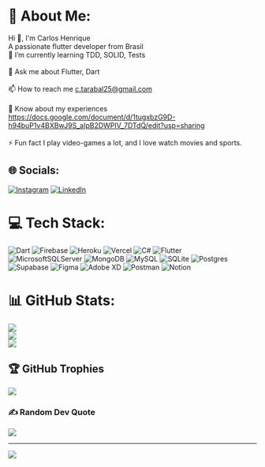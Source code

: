 # 💫 About Me:
Hi 👋, I'm Carlos Henrique<br>A passionate flutter developer from Brasil<br>🌱 I’m currently learning TDD, SOLID, Tests<br><br>💬 Ask me about Flutter, Dart<br><br>📫 How to reach me c.tarabal25@gmail.com<br><br>📄 Know about my experiences https://docs.google.com/document/d/1tugxbzG9D-h94buP1v4BXBwJ9S_aIpB2DWPIV_7DTdQ/edit?usp=sharing<br><br>⚡ Fun fact I play video-games a lot, and I love watch movies and sports.


## 🌐 Socials:
[![Instagram](https://img.shields.io/badge/Instagram-%23E4405F.svg?logo=Instagram&logoColor=white)](https://instagram.com/carlos.h_97) [![LinkedIn](https://img.shields.io/badge/LinkedIn-%230077B5.svg?logo=linkedin&logoColor=white)](https://linkedin.com/in/carloshta) 

# 💻 Tech Stack:
![Dart](https://img.shields.io/badge/dart-%230175C2.svg?style=plastic&logo=dart&logoColor=white) ![Firebase](https://img.shields.io/badge/firebase-%23039BE5.svg?style=plastic&logo=firebase) ![Heroku](https://img.shields.io/badge/heroku-%23430098.svg?style=plastic&logo=heroku&logoColor=white) ![Vercel](https://img.shields.io/badge/vercel-%23000000.svg?style=plastic&logo=vercel&logoColor=white) ![C#](https://img.shields.io/badge/c%23-%23239120.svg?style=plastic&logo=c-sharp&logoColor=white) ![Flutter](https://img.shields.io/badge/Flutter-%2302569B.svg?style=plastic&logo=Flutter&logoColor=white) ![MicrosoftSQLServer](https://img.shields.io/badge/Microsoft%20SQL%20Sever-CC2927?style=plastic&logo=microsoft%20sql%20server&logoColor=white) ![MongoDB](https://img.shields.io/badge/MongoDB-%234ea94b.svg?style=plastic&logo=mongodb&logoColor=white) ![MySQL](https://img.shields.io/badge/mysql-%2300f.svg?style=plastic&logo=mysql&logoColor=white) ![SQLite](https://img.shields.io/badge/sqlite-%2307405e.svg?style=plastic&logo=sqlite&logoColor=white) ![Postgres](https://img.shields.io/badge/postgres-%23316192.svg?style=plastic&logo=postgresql&logoColor=white) 	![Supabase](https://img.shields.io/badge/Supabase-3ECF8E?style=plastic&logo=supabase&logoColor=white) 	![Figma](https://img.shields.io/badge/figma-%23F24E1E.svg?style=plastic&logo=figma&logoColor=white) ![Adobe XD](https://img.shields.io/badge/Adobe%20XD-470137?style=plastic&logo=Adobe%20XD&logoColor=#FF61F6) ![Postman](https://img.shields.io/badge/Postman-FF6C37?style=plastic&logo=postman&logoColor=white) ![Notion](https://img.shields.io/badge/Notion-%23000000.svg?style=plastic&logo=notion&logoColor=white)
# 📊 GitHub Stats:
![](https://github-readme-stats.vercel.app/api?username=carloshenrique-dev&theme=dark&hide_border=false&include_all_commits=true&count_private=true)<br/>
![](https://github-readme-streak-stats.herokuapp.com/?user=carloshenrique-dev&theme=dark&hide_border=false)<br/>
![](https://github-readme-stats.vercel.app/api/top-langs/?username=carloshenrique-dev&theme=dark&hide_border=false&include_all_commits=true&count_private=true&layout=compact)

## 🏆 GitHub Trophies
![](https://github-profile-trophy.vercel.app/?username=carloshenrique-dev&theme=discord&no-frame=false&no-bg=false&margin-w=4)

### ✍️ Random Dev Quote
![](https://quotes-github-readme.vercel.app/api?type=horizontal&theme=tokyonight)

---
[![](https://visitcount.itsvg.in/api?id=carloshenrique-dev&icon=6&color=10)](https://visitcount.itsvg.in)
